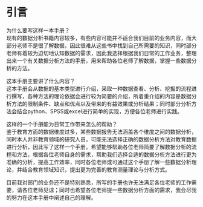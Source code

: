 # 引言

为什么要写这样一本手册？  
现有的数据分析书籍内容较多，有些内容可能并不适合我们目前的业务内容，而大部分老师不是很了解数据，因此很难从这些书中找到自己所需要的知识，同时部分老师有着较为迫切地认知数据的需求，因此我选择根据我们日常的工作业务，整理出来一个有关数据分析方法的手册，用来帮助各位老师了解数据，掌握一些数据分析的方法。

这本手册主要讲了什么内容？  
这本手册会从数据的基本类型进行介绍，采取一种数据查看、分析、挖掘的流程进行撰写，各种方法的理论依据会进行较为简要的介绍，所着重介绍的内容是数据分析方法的限制条件、缺点和优点以及带来的有益效果或分析结果；同时部分分析方法会结合python、SPSS或excel进行简单的实现，方便各位老师进行实践。

这样的一个手册能为日常工作带来怎么的帮助？  
鉴于教育方面的数据维度过多，某些数据报告无法涵盖各个维度之间的数据分析，同时本人并非教育领域的研究人员，可能无法选择正确的数据分析方法对教育数据进行分析，因此写了这样一个手册，希望能够帮助各位老师简要了解数据分析的流程和方法，根据各位老师自身的需求，帮助我们选择合适的数据分析方法进行更为准确的分析，提高工作效率，同时各位老师或可通过这个手册了解一些数据分析理论，并结合教育领域知识，提出更为完善的教育测量理论与分析方式。

目前我对部门的业务还不是特别熟悉，所写的手册也许无法满足各位老师的工作需要，请各位老师见谅；同时也希望各位老师提一些数据分析方面的需求，我会尽我的努力在这本手册中阐述自己的理解。




